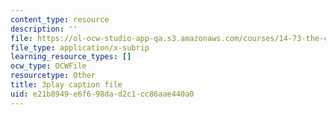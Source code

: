 ```yaml
---
content_type: resource
description: ''
file: https://ol-ocw-studio-app-qa.s3.amazonaws.com/courses/14-73-the-challenge-of-world-poverty-spring-2011/e21b8949e6f698dad2c1cc86aae440a0_U1g_-FzqUXc.srt
file_type: application/x-subrip
learning_resource_types: []
ocw_type: OCWFile
resourcetype: Other
title: 3play caption file
uid: e21b8949-e6f6-98da-d2c1-cc86aae440a0
---
```


